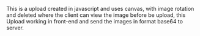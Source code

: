 This is a upload created in javascript and uses canvas, with image rotation and deleted where the client can view the image before be upload, this Upload working in front-end and send the images in format base64 to server.
